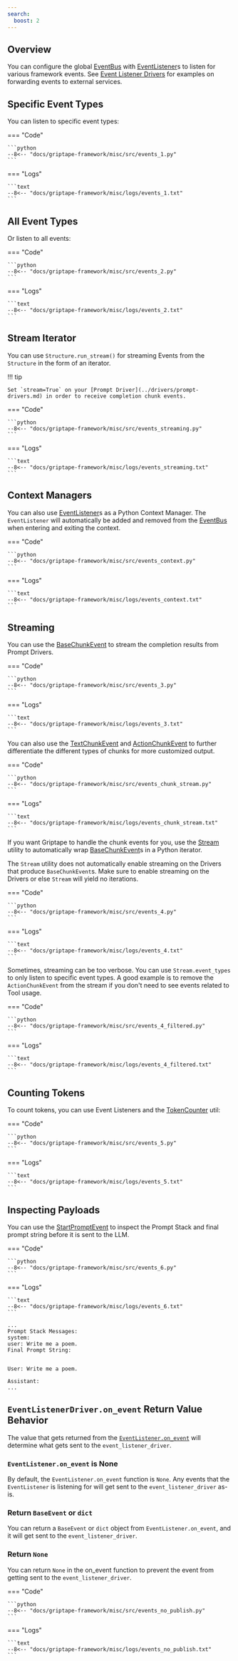 ```yaml
---
search:
  boost: 2
---
```


## Overview

You can configure the global [EventBus](../../reference/griptape/events/event_bus.md) with [EventListener](../../reference/griptape/events/event_listener.md)s to listen for various framework events.
See [Event Listener Drivers](../drivers/event-listener-drivers.md) for examples on forwarding events to external services.

## Specific Event Types

You can listen to specific event types:

=== "Code"

    ```python
    --8<-- "docs/griptape-framework/misc/src/events_1.py"
    ```

=== "Logs"

    ```text
    --8<-- "docs/griptape-framework/misc/logs/events_1.txt"
    ```

## All Event Types

Or listen to all events:

=== "Code"

    ```python
    --8<-- "docs/griptape-framework/misc/src/events_2.py"
    ```

=== "Logs"

    ```text
    --8<-- "docs/griptape-framework/misc/logs/events_2.txt"
    ```

## Stream Iterator

You can use `Structure.run_stream()` for streaming Events from the `Structure` in the form of an iterator.

!!! tip

    Set `stream=True` on your [Prompt Driver](../drivers/prompt-drivers.md) in order to receive completion chunk events.

=== "Code"

    ```python
    --8<-- "docs/griptape-framework/misc/src/events_streaming.py"
    ```

=== "Logs"

    ```text
    --8<-- "docs/griptape-framework/misc/logs/events_streaming.txt"
    ```

## Context Managers

You can also use [EventListener](../../reference/griptape/events/event_listener.md)s as a Python Context Manager.
The `EventListener` will automatically be added and removed from the [EventBus](../../reference/griptape/events/event_bus.md) when entering and exiting the context.

=== "Code"

    ```python
    --8<-- "docs/griptape-framework/misc/src/events_context.py"
    ```

=== "Logs"

    ```text
    --8<-- "docs/griptape-framework/misc/logs/events_context.txt"
    ```

## Streaming

You can use the [BaseChunkEvent](../../reference/griptape/events/base_chunk_event.md) to stream the completion results from Prompt Drivers.

=== "Code"

    ```python
    --8<-- "docs/griptape-framework/misc/src/events_3.py"
    ```

=== "Logs"

    ```text
    --8<-- "docs/griptape-framework/misc/logs/events_3.txt"
    ```

You can also use the [TextChunkEvent](../../reference/griptape/events/text_chunk_event.md) and [ActionChunkEvent](../../reference/griptape/events/action_chunk_event.md) to further differentiate the different types of chunks for more customized output.

=== "Code"

    ```python
    --8<-- "docs/griptape-framework/misc/src/events_chunk_stream.py"
    ```

=== "Logs"

    ```text
    --8<-- "docs/griptape-framework/misc/logs/events_chunk_stream.txt"
    ```

If you want Griptape to handle the chunk events for you, use the [Stream](../../reference/griptape/utils/stream.md) utility to automatically wrap
[BaseChunkEvent](../../reference/griptape/events/base_chunk_event.md)s in a Python iterator.

The `Stream` utility does not automatically enable streaming on the Drivers that produce `BaseChunkEvent`s.
Make sure to enable streaming on the Drivers or else `Stream` will yield no iterations.

=== "Code"

    ```python
    --8<-- "docs/griptape-framework/misc/src/events_4.py"
    ```

=== "Logs"

    ```text
    --8<-- "docs/griptape-framework/misc/logs/events_4.txt"
    ```

Sometimes, streaming can be too verbose. You can use `Stream.event_types` to only listen to specific event types. A good example is to remove the `ActionChunkEvent` from the stream if you don't need to see events related to Tool usage.

=== "Code"

    ```python
    --8<-- "docs/griptape-framework/misc/src/events_4_filtered.py"
    ```

=== "Logs"

    ```text
    --8<-- "docs/griptape-framework/misc/logs/events_4_filtered.txt"
    ```

## Counting Tokens

To count tokens, you can use Event Listeners and the [TokenCounter](../../reference/griptape/utils/token_counter.md) util:

=== "Code"

    ```python
    --8<-- "docs/griptape-framework/misc/src/events_5.py"
    ```

=== "Logs"

    ```text
    --8<-- "docs/griptape-framework/misc/logs/events_5.txt"
    ```

## Inspecting Payloads

You can use the [StartPromptEvent](../../reference/griptape/events/start_prompt_event.md) to inspect the Prompt Stack and final prompt string before it is sent to the LLM.

=== "Code"

    ```python
    --8<-- "docs/griptape-framework/misc/src/events_6.py"
    ```

=== "Logs"

    ```text
    --8<-- "docs/griptape-framework/misc/logs/events_6.txt"
    ```

```
...
Prompt Stack Messages:
system:
user: Write me a poem.
Final Prompt String:


User: Write me a poem.

Assistant:
...
```

## `EventListenerDriver.on_event` Return Value Behavior

The value that gets returned from the [`EventListener.on_event`](../../reference/griptape/events/event_listener.md#griptape.events.event_listener.EventListener.on_event) will determine what gets sent to the `event_listener_driver`.

### `EventListener.on_event` is None

By default, the `EventListener.on_event` function is `None`. Any events that the `EventListener` is listening for will get sent to the `event_listener_driver` as-is.

### Return `BaseEvent` or `dict`

You can return a `BaseEvent` or `dict` object from `EventListener.on_event`, and it will get sent to the `event_listener_driver`.

### Return `None`

You can return `None` in the on_event function to prevent the event from getting sent to the `event_listener_driver`.

=== "Code"

    ```python
    --8<-- "docs/griptape-framework/misc/src/events_no_publish.py"
    ```

=== "Logs"

    ```text
    --8<-- "docs/griptape-framework/misc/logs/events_no_publish.txt"
    ```

